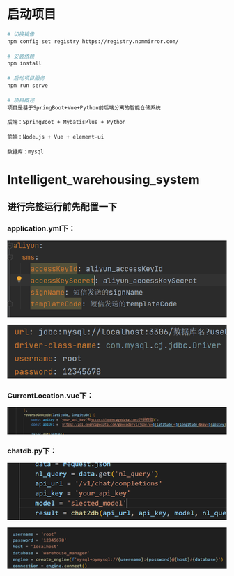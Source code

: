 # 启动项目
``` bash
# 切换镜像
npm config set registry https://registry.npmmirror.com/

# 安装依赖
npm install

# 启动项目服务
npm run serve

# 项目概述
项目是基于SpringBoot+Vue+Python前后端分离的智能仓储系统

后端：SpringBoot + MybatisPlus + Python

前端：Node.js + Vue + element-ui

数据库：mysql

``` 
# Intelligent_warehousing_system

## 进行完整运行前先配置一下

### application.yml下：
![alt text](c0789727738a3bde91ab2875c74c6e4.png)

![alt text](9371cd29f562d97edb8eb9b57602d71.png)

### CurrentLocation.vue下：
![alt text](0ab143e2a44af92617d23d8d037385b.png)

### chatdb.py下：
![alt text](3bf097407742f7e25fefc5c21e268b5.png)

![alt text](a5253d2c329712ff0bf5a2b88540de9.png)